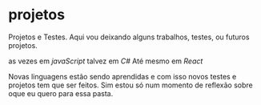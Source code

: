 # projetos
Projetos e Testes.
Aqui vou deixando alguns trabalhos, testes, ou futuros projetos.

as vezes em _*javaScript*_
talvez em _*C#*_
Até mesmo em _*React*_

Novas linguagens estão sendo aprendidas e com isso novos testes e projetos tem que ser feitos.
Sim estou só num momento de reflexão sobre oque eu quero para essa pasta.